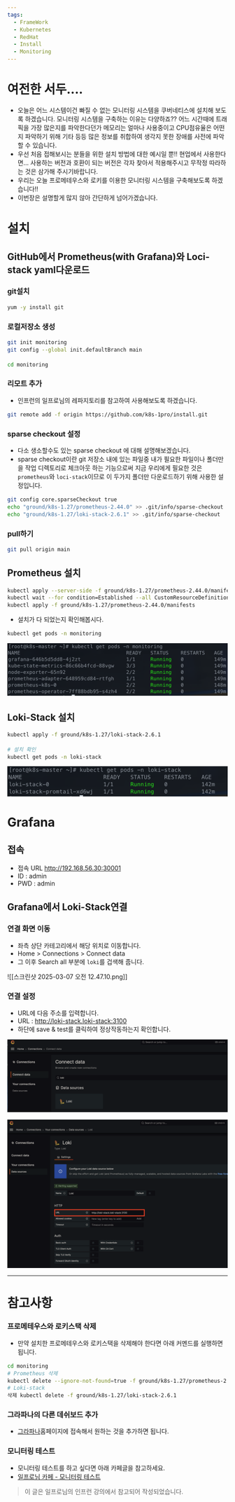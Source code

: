 ```yaml
---
tags:
  - FrameWork
  - Kubernetes
  - RedHat
  - Install
  - Monitoring
---
```

# 여전한 서두....
- 오늘은 어느 시스템이건 빠질 수 없는 모니터링 시스템을 쿠버네티스에 설치해 보도록 하겠습니다. 모니터링 시스템을 구축하는 이유는 다양하죠?? 어느 시간때에 트래픽을 가장 많은지를 파악한다던가 메모리는 얼마나 사용중이고 CPU점유율은 어떤지 파악하기 위해 기타 등등 많은 정보를 취합하여 생각지 못한 장애를 사전에 파악할 수 있습니다.
- 우선 처음 접해보시는 분들을 위한 설치 방법에 대한 예시일 뿐!! 현업에서 사용한다면... 사용하는 버전과 호환이 되는 버전은 각자 찾아서 적용해주시고 무작정 따라하는 것은 삼가해 주시기바랍니다.
- 우리는 오늘 프로메테우스와 로키를 이용한 모니터링 시스템을 구축해보도록 하겠습니다!!
- 이번장은 설명할게 많지 않아 간단하게 넘어가겠습니다.

# 설치
## GitHub에서 Prometheus(with Grafana)와 Loci-stack yaml다운로드
### git설치

```bash
yum -y install git
```

### 로컬저장소 생성

```bash
git init monitoring
git config --global init.defaultBranch main

cd monitoring
```

### 리모트 추가
- 인프런의 일프로님의 레파지토리를 참고하여 사용해보도록 하겠습니다.

```bash
git remote add -f origin https://github.com/k8s-1pro/install.git
```

### sparse checkout 설정
- 다소 생소할수도 있는 sparse checkout 에 대해 설명해보겠습니다.
- sparse checkout이란 git 저장소 내에 있는 파일중 내가 필요한 파일이나 폴더만을 작업 디렉토리로 체크아웃 하는 기능으로써 지금 우리에게 필요한 것은 `prometheus`와 `loci-stack`이므로 이 두가지 폴더만 다운로드하기 위해 사용한 설정입니다.

```bash
git config core.sparseCheckout true
echo "ground/k8s-1.27/prometheus-2.44.0" >> .git/info/sparse-checkout
echo "ground/k8s-1.27/loki-stack-2.6.1" >> .git/info/sparse-checkout
```

### pull하기

```bash
git pull origin main
```


## Prometheus 설치

```bash
kubectl apply --server-side -f ground/k8s-1.27/prometheus-2.44.0/manifests/setup
kubectl wait --for condition=Established --all CustomResourceDefinition --namespace=monitoring
kubectl apply -f ground/k8s-1.27/prometheus-2.44.0/manifests
```

- 설치가 다 되었는지 확인해봅시다.

```bash
kubectl get pods -n monitoring
```

![이미지](https://github.com/SubiYoon/SubiYoon.github.io/blob/main/Attached%20File/스크린샷%202025-03-07%20오전%2012.41.24.png?raw=true)

## Loki-Stack 설치

```bash
kubectl apply -f ground/k8s-1.27/loki-stack-2.6.1

# 설치 확인
kubectl get pods -n loki-stack
```

![이미지](https://github.com/SubiYoon/SubiYoon.github.io/blob/main/Attached%20File/스크린샷%202025-03-07%20오전%2012.42.26.png?raw=true)


# Grafana
## 접속
- 접속 URL http://192.168.56.30:30001
- ID : admin
- PWD : admin

## Grafana에서 Loki-Stack연결
### 연결 화면 이동
- 좌측 상단 카테고리에서 해당 위치로 이동합니다.
- Home > Connections > Connect data
- 그 이후 Search all 부분에 `loki`를 겁색해 줍니다.

![[스크린샷 2025-03-07 오전 12.47.10.png]]

###  연결 설정
- URL에 다음 주소를 입력합니다.
- URL : http://loki-stack.loki-stack:3100​
- 하단에 save & test를 클릭하여 정상작동하는지 확인합니다.

![이미지](https://github.com/SubiYoon/SubiYoon.github.io/blob/main/Attached%20File/스크린샷%202025-03-07%20오전%2012.47.10.png?raw=true)

![이미지](https://github.com/SubiYoon/SubiYoon.github.io/blob/main/Attached%20File/스크린샷%202025-03-07%20오전%2012.49.26.png?raw=true)


---
# 참고사항
### 프로메테우스와 로키스택 삭제
- 만약 설치한 프로메테우스와 로키스택을 삭제해야 한다면 아래 커멘드를 실행하면 됩니다.

```bash
cd monitoring
# Prometheus 삭제
kubectl delete --ignore-not-found=true -f ground/k8s-1.27/prometheus-2.44.0/manifests -f ground/k8s-1.27/prometheus-2.44.0/manifests/setup
# Loki-stack
삭제 kubectl delete -f ground/k8s-1.27/loki-stack-2.6.1
```

### 그라파나의 다른 데쉬보드 추가
- [그라파나](https://grafana.com/grafana/dashboards/)홈페이지에 접속해서 원하는 것을 추가하면 됩니다.

### 모니터링 테스트
- 모니터링 테스트를 하고 싶다면 아래 카페글을 참고하세요.
- [일프로님 카페 - 모니터링 테스트](https://cafe.naver.com/f-e/cafes/30725715/articles/31?menuid=13&referrerAllArticles=false&page=2)


> 이 글은 일프로님의 인프런 강의에서 참고되어 작성되었습니다.
